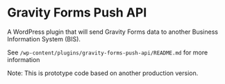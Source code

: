 # Gravity Forms Push API

A WordPress plugin that will send Gravity Forms data to another Business Information System (BIS).

See `/wp-content/plugins/gravity-forms-push-api/README.md` for more information

Note: This is prototype code based on another production version.

